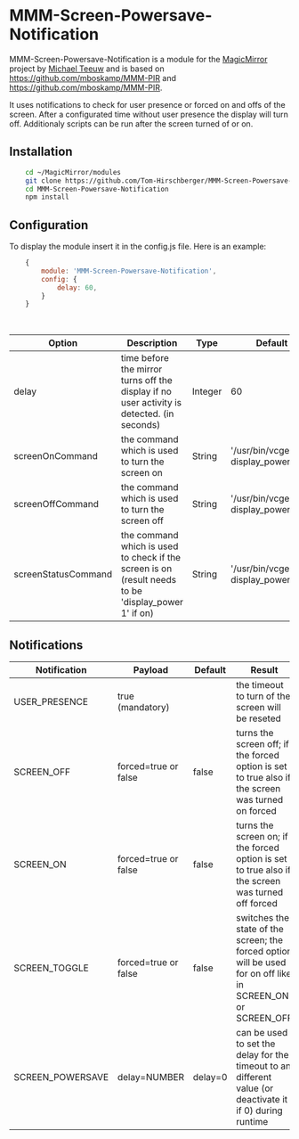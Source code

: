 # MMM-Screen-Powersave-Notification
MMM-Screen-Powersave-Notification is a module for the [MagicMirror](https://github.com/MichMich/MagicMirror) project by [Michael Teeuw](https://github.com/MichMich) and is based on https://github.com/mboskamp/MMM-PIR and https://github.com/mboskamp/MMM-PIR.

It uses notifications to check for user presence or forced on and offs of the screen. After a configurated time without user presence the display will turn off. Additionaly scripts can be run after the screen turned of or on.

## Installation
```sh
    cd ~/MagicMirror/modules
    git clone https://github.com/Tom-Hirschberger/MMM-Screen-Powersave-Notification.git
    cd MMM-Screen-Powersave-Notification
    npm install
```

## Configuration
To display the module insert it in the config.js file. Here is an example:
```js
    {
        module: 'MMM-Screen-Powersave-Notification',
        config: {
            delay: 60,
        }
    }
```

<br>

| Option  | Description | Type | Default |
| ------- | --- | --- | --- |
| delay | time before the mirror turns off the display if no user activity is detected. (in seconds) | Integer | 60 |
| screenOnCommand | the command which is used to turn the screen on | String | '/usr/bin/vcgencmd display_power 1' |
| screenOffCommand | the command which is used to turn the screen off | String | '/usr/bin/vcgencmd display_power 0' |
| screenStatusCommand | the command which is used to check if the screen is on (result needs to be 'display_power 1' if on) | String | '/usr/bin/vcgencmd display_power' |

## Notifications
| Notification | Payload | Default | Result |
| ------------ | ------- | ------- | ------ |
| USER_PRESENCE | true (mandatory) |  | the timeout to turn of the screen will be reseted
| SCREEN_OFF | forced=true or false | false | turns the screen off; if the forced option is set to true also if the screen was turned on forced
| SCREEN_ON | forced=true or false | false | turns the screen on; if the forced option is set to true also if the screen was turned off forced
| SCREEN_TOGGLE | forced=true or false | false | switches the state of the screen; the forced option will be used for on off like in SCREEN_ON or SCREEN_OFF
| SCREEN_POWERSAVE | delay=NUMBER | delay=0 | can be used to set the delay for the timeout to an different value (or deactivate it if 0) during runtime
